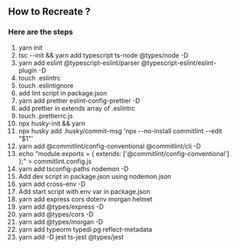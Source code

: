 ## How to Recreate ?

### Here are the steps

1. yarn init
2. tsc --init && yarn add typescript ts-node @types/node -D
3. yarn add eslint @typescript-eslint/parser @typescript-eslint/eslint-plugin -D
4. touch .eslintrc
5. touch .eslintignore
6. add lint script in package.json
7. yarn add prettier eslint-config-prettier -D
8. add prettier in extends array of .eslintrc
9. touch .prettierrc.js
10. npx husky-init && yarn
11. npx husky add .husky/commit-msg 'npx --no-install commitlint --edit "$1"'
12. yarn add  @commitlint/config-conventional @commitlint/cli -D
13. echo "module.exports = { extends: ['@commitlint/config-conventional'] };" > commitlint.config.js
14. yarn add tsconfig-paths nodemon -D
15. Add dev script in package.json using nodemon.json
16. yarn add cross-env -D 
17. Add start script with env var in package.json
18. yarn add express cors dotenv morgan helmet
19. yarn add @types/express -D
20. yarn add @types/cors -D
21. yarn add @types/morgan -D
22. yarn add typeorm typedi pg reflect-metadata
23. yarn add -D jest ts-jest @types/jest


